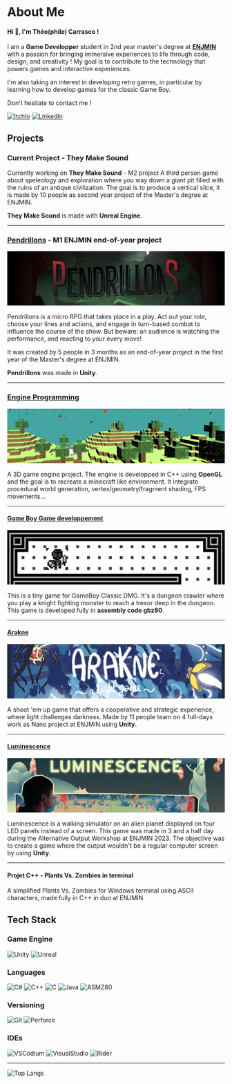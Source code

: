 # About Me 

#### Hi 👋, I'm Théo(phile) Carrasco !

I am a **Game Developper** student in 2nd year master's degree at [**ENJMIN**](https://enjmin.cnam.fr/enjmin/ecole-nationale-du-jeu-et-des-medias-interactifs-accueil-1126103.kjsp) 
with a passion for bringing immersive experiences to life through code, design, and creativity !
My goal is to <!--specialize in Engine Programming, contributing--> contribute to the technology that powers games and interactive experiences. 

I'm also taking an interest in developing retro games, in particular by learning how to develop games for the classic Game Boy.

Don't hesitate to contact me !

[![ItchIo](https://img.shields.io/badge/Itch.io-FA5C5C?style=for-the-badge&logo=itchdotio&logoColor=white)](https://eyecrown.itch.io/)
[![LinkedIn](https://img.shields.io/badge/LinkedIn-0a66c2?style=for-the-badge&logo=linkedin)](www.linkedin.com/in/theophile-carrasco)

<!--[![CV FR](https://img.shields.io/badge/Resume-FR-002153?style=for-the-badge)](LINK FOR CV FR)
[![CV EN](https://img.shields.io/badge/Resume-EN-cf091f?style=for-the-badge)](LINK FOR CV EN-->

## Projects

### Current Project - **They Make Sound**

Currently working on **They Make Sound** - M2 project
A third person game about speleology and exploration where you way down a giant pit filled with the ruins of an antique civilization. The goal is to produce a vertical slice, it is made by 10 people as second year project of the Master's degree at ENJMIN. 

**They Make Sound** is made with **Unreal Engine**.

---

### [**Pendrillons**](https://github.com/EyeCrown/Pendrillons) - M1 ENJMIN end-of-year project

[![CoverPendrillons](img/cover_pendrillons.png)](https://github.com/EyeCrown/Pendrillons)

Pendrillons is a micro RPG that takes place in a play. Act out your role, choose your lines and actions, and engage in turn-based combat to influence the course of the show. But beware: an audience is watching the performance, and reacting to your every move!

It was created by 5 people in 3 months as an end-of-year project in the first year of the Master's degree at ENJMIN.

**Pendrillons** was made in **Unity**.

---

### [**Engine Programming**](https://github.com/EyeCrown/Engine_Programming)

[![Cover](img/cover_engine_programming.png)](https://github.com/EyeCrown/Engine_Programming)

A 3D game engine project. The engine is developped in C++ using **OpenGL** and the goal is to recreate a minecraft like environment. It integrate procedural world generation, vertex/geometry/fragment shading, FPS movements...

---

#### [**Game Boy Game developpement**](https://github.com/EyeCrown/GB_TopDownGame)

[![Cover](img/cover_gb_game.png)](https://github.com/EyeCrown/GB_TopDownGame)

This is a tiny game for GameBoy Classic DMG. It's a dungeon crawler where you play a knight fighting monster to reach a tresor deep in the dungeon. This game is developed fully in **assembly code gbz80**.

---

#### [**Arakne**](https://github.com/EyeCrown/Arakne)

[![Cover](img/cover_arakne.png)](https://github.com/EyeCrown/Arakne)

A shoot 'em up game that offers a cooperative and strategic experience, where light challenges darkness. Made by 11 people team on 4 full-days work as Nano project at ENJMIN using **Unity**.

---

#### [**Luminescence**](https://github.com/EyeCrown/Luminescence)

[![Cover](img/cover_luminescence.png)](https://github.com/EyeCrown/Luminescence)

Luminescence is a walking simulator on an alien planet displayed on four LED panels instead of a screen. This game was made in 3 and a half day during the Alternative Output Workshop at ENJMIN 2023. The objective was to create a game where the output wouldn't be a regular computer screen by using **Unity**.

---

#### **Projet C++** - Plants Vs. Zombies in terminal
A simplified Plants Vs. Zombies for Windows terminal using ASCII characters, made fully in C++ in duo at ENJMIN.

## Tech Stack

### Game Engine
![Unity](https://img.shields.io/badge/Unity-ffffff?style=for-the-badge&logo=unity&logoColor=000000)
![Unreal](https://img.shields.io/badge/Unreal-100000?style=for-the-badge&logo=unrealengine&logoColor=white)

### Languages
![C#](https://img.shields.io/badge/C%23-954a94?style=for-the-badge)
![C++](https://img.shields.io/badge/C++-6796d1?style=for-the-badge)
![C](https://img.shields.io/badge/C-616dc1?style=for-the-badge)
![Java](https://img.shields.io/badge/Java-2875c1?style=for-the-badge)
![ASMZ80](https://img.shields.io/badge/ASM--GBZ80-36622d?style=for-the-badge)

### Versioning
![Git](https://img.shields.io/badge/Git-eb4b1b?style=for-the-badge&logo=git&logoColor=efefe7)
![Perforce](https://img.shields.io/badge/Perforce-3b6eb7?style=for-the-badge&logo=perforce&logoColor=ffffff)

### IDEs
![VSCodium](https://img.shields.io/badge/VSCodium-3b6eb7?style=for-the-badge&logo=vscodium&logoColor=ffffff)
![VisualStudio](https://img.shields.io/badge/Visual_Studio-5C2D91?style=for-the-badge&logo=visual%20studio&logoColor=white)
![Rider](https://img.shields.io/badge/Rider-ffffff?style=for-the-badge&logo=rider&logoColor=000000)

---

![Top Langs](https://github-readme-stats.vercel.app/api/top-langs/?username=eyecrown&show_icons=true&locale=en&layout=compact)



<!--
**EyeCrown/EyeCrown** is a ✨ _special_ ✨ repository because its `README.md` (this file) appears on your GitHub profile.

Here are some ideas to get you started:

- 🔭 I’m currently working on **They Make Sound** (more details below)
- 🌱 I’m currently learning ...
- 👯 I’m looking to collaborate on ...
- 🤔 I’m looking for help with ...
- 💬 Ask me about ...
- 📫 How to reach me: ...
- 😄 Pronouns: ...
- ⚡ Fun fact: ...



-->
